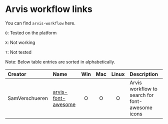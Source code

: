 # Arvis workflow links

You can find `arvis-workflow` here.

`O`: Tested on the platform

`X`: Not working

`?`: Not tested

Note: Below table entries are sorted in alphabetically.

| Creator        | Name                                                                    | Win | Mac | Linux | Description                                     |
| :------------- | :---------------------------------------------------------------------- | :-: | :-: | :---: | :---------------------------------------------- |
| SamVerschueren | [arvis-font-awesome](https://github.com/jopemachine/arvis-font-awesome) |  O  |  O  |   O   | Arvis workflow to search for font-awesome icons |

